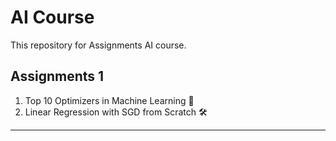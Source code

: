 # AI Course

This repository for Assignments AI course.

## Assignments 1
1. Top 10 Optimizers in Machine Learning 🧠
2. Linear Regression with SGD from Scratch 🛠️

***

